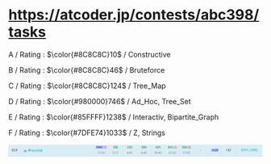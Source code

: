 # https://atcoder.jp/contests/abc398/tasks

A / Rating : $\color{#8C8C8C}10$ / Constructive

B / Rating : $\color{#8C8C8C}46$ / Bruteforce

C / Rating : $\color{#8C8C8C}124$ / Tree_Map

D / Rating : $\color{#980000}746$ / Ad_Hoc, Tree_Set

E / Rating : $\color{#85FFFF}1238$ / Interactiv, Bipartite_Graph

F / Rating : $\color{#7DFE74}1033$ / Z, Strings

![My Image](https://github.com/kss418/Atcoder/blob/main/ABC/Images/Standings/398.png)
